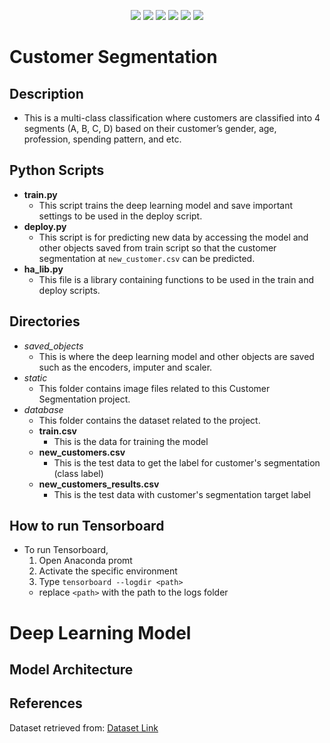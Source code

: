 <center>

![](https://img.shields.io/badge/Python-FFD43B?style=for-the-badge&logo=python&logoColor=blue)
![](https://img.shields.io/badge/Spyder%20Ide-FF0000?style=for-the-badge&logo=spyder%20ide&logoColor=white)
![](https://img.shields.io/badge/Numpy-777BB4?style=for-the-badge&logo=numpy&logoColor=white)
![](https://img.shields.io/badge/Pandas-2C2D72?style=for-the-badge&logo=pandas&logoColor=white)
![](https://img.shields.io/badge/scikit_learn-F7931E?style=for-the-badge&logo=scikit-learn&logoColor=white)
![](https://img.shields.io/badge/TensorFlow-FF6F00?style=for-the-badge&logo=tensorflow&logoColor=white)

</center>

# Customer Segmentation
## Description
- This is a multi-class classification where customers are classified into 4 segments 
(A, B, C, D) based on their customer’s gender, age, profession, spending pattern, and etc.

## Python Scripts
- **train.py**
  - This script trains the deep learning model and save important settings to be used in the deploy script.
- **deploy.py**
  - This script is for predicting new data by accessing the model and other objects saved from train script so that the customer segmentation at `new_customer.csv` can be predicted.
- **ha_lib.py**
  - This file is a library containing functions to be used in the train and deploy scripts.

## Directories
- *saved_objects*
  - This is where the deep learning model and other objects are saved such as the encoders, imputer and scaler.
- *static*
  - This folder contains image files related to this Customer Segmentation project.
- *database*
  - This folder contains the dataset related to the project.
  - **train.csv**
    - This is the data for training the model
  - **new_customers.csv**
    - This is the test data to get the label for customer's segmentation (class label)
  - **new_customers_results.csv**
    - This is the test data with customer's segmentation target label

## How to run Tensorboard
- To run Tensorboard,
  1. Open Anaconda promt
  2. Activate the specific environment
  4. Type `tensorboard --logdir <path>`
    - replace `<path>` with the path to the logs folder

# Deep Learning Model
## Model Architecture
<center></center>

## References
Dataset retrieved from: [Dataset Link](https://www.kaggle.com/datasets/abisheksudarshan/customer-segmentation)